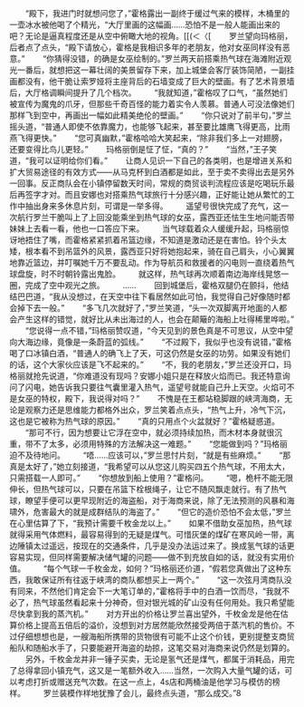 　　“殿下，我进门时就想问您了，”霍格露出一副终于缓过气来的模样，木桶里的一壶冰水被他喝了个精光，“大厅里画的这幅画……恐怕不是一般人能画出来的吧？无论是逼真程度还是从空中俯瞰大地的视角。[[(＜〈[
　　罗兰望向玛格丽，后者点了点头，“殿下请放心，霍格是我相识多年的老朋友，他对女巫同样没有恶意。”
　　“你猜得没错，的确是女巫绘制的。”罗兰两天前搭乘热气球在海滩附近观光一番后，就想把这一幕壮阔的美景留存下来，加上城堡会客厅装饰简陋，一副挂画都没有，他干脆让索罗娅将主座背后的石墙变成了巨大的壁画。有了艺术背景墙后，大厅格调瞬间提升了几个档次。
　　“我就知道，”霍格叹了口气，“虽然她们被宣传为魔鬼的爪牙，但那些千奇百怪的能力着实令人羡慕。普通人可没法像她们那样飞到空中，再画出一幅如此精美绝伦的壁画。”
　　“你只说对了前半句，”罗兰摇头道，“普通人即使不依靠魔力，也能够飞起来，甚至要比雄鹰飞得更高，比雨燕飞得更快。”
　　“您可真幽默，”霍格哈哈大笑起来，“除非我们多上一对翅膀，还要变得比鸟儿更轻。”
　　玛格丽倒是怔了怔，“真的？”
　　“当然，”王子笑道，“我可以证明给你们看。”
　　让商人见识一下自己的各类明，也是增进关系和扩大贸易途径的有效方式——从马克杯到白酒都是如此，至于卖不卖得出去是另外一回事。反正商队会在小镇停留数天时间，常规的商贸谈判流程应该是吃喝玩乐最后再签字才对。而且安娜也对搭乘热气球旅行十分感兴趣，正好能让她从繁忙的工作中抽出身来多休息片刻，可谓是一举多得。
　　遥望号很快完成了充气，这一次航行罗兰干脆叫上了上回没能乘坐到热气球的女巫，露西亚还怯生生地问能否带妹妹上去看一看，他也一口答应下来。
　　当气球载着众人缓缓升起，玛格丽惊讶地捂住了嘴，而霍格紧紧抓着吊篮边缘，不知道是激动还是在害怕。铃个头太矮，根本看不到吊篮外的风景，露西亚只好将她抱起来，骑在自己肩头，小心翼翼地靠近篮边，并叮嘱她千万不要乱动。作为导航员和救援者的闪电则一直绕着热气球盘旋，时不时朝铃露出鬼脸。
　　就这样，热气球再次顺着南边海岸线晃悠一圈，完成了空中观光之旅。
　　……
　　回到城堡后，霍格双腿仍在颤抖，他结结巴巴道，“我从没想过，在天空中往下看居然如此可怕，我觉得自己好像随时都会掉下去一般。”
　　“多飞几次就好了，”罗兰笑道，“头一次双脚离开地面的人都会产生这样的错觉，就好比从未出海过的人，也会在颠簸的海船上吐得稀里哗啦。”
　　“您说得一点不错，”玛格丽赞叹道，“今天见到的景色真是不可思议，从空中望向大海边缘，竟像是一条蔚蓝的弧线。”
　　“不过殿下，我似乎也没有说错，”霍格喝了口冰镇白酒，“普通人的确飞上了天，可这仍然是女巫的功劳。如果没有她们的话，这个大家伙应该是飞不起来的。”
　　“不，我的老朋友，”罗兰还没开口，玛格丽就抢先说道，“你难道没有现吗？安娜小姐只是在释放火焰而已。我还特意询问了闪电，她告诉我只要往气囊里灌入热气，遥望号就能自己升上天空。火焰可不是女巫的特权，殿下，我说得对吗？”
　　不愧是在王都站稳脚跟的峡湾海商，无论是观察力还是思维能力都格外出众，罗兰笑着点点头，“热气上升，冷气下沉，这也是它被称为热气球的原因。”
　　“真的只用点个火盆就好？”霍格疑惑道。
　　“那可不行，因为想要让它浮在空中，就必须持续加热，而木材本身就很沉重，带不了太多，必须用特殊的方法解决这一难题。”
　　“您能做到吗？”玛格丽迫不及待地问。
　　“唔……应该可以，”罗兰思忖片刻，“就是有些麻烦。”
　　“那真是太好了，”她立刻接道，“我希望可以从您这儿购买四五个热气球，不用太大，只需搭载一人即可。”
　　“你想放到船上使用？”霍格问。
　　“嗯，桅杆不能无限伸长，但热气球可以，只要在吊篮下栓根绳子，让它不随风飘走就行。有了热气球，瞭望手便可以更早现附近的海盗船，对于海商来说，除了无法预测的风暴和海啸外，危害最大的就是成群结队的海盗了。”
　　“但它的造价恐怕不会太低，”罗兰在心里估算了下，“我预计需要千枚金龙以上。”
　　如果不借助女巫加热，热气球就得采用气体燃料，最容易得到的无疑是煤气。可惜灰堡的煤矿在寒风岭一带，离边陲镇太过遥远，按现在的交通条件，几乎是没办法运过来了。换成氢气球的话更容易实现，但同样需要解决储气罐的问题——做不到充放自如的话，就没有实用价值。
　　“每个气球一千枚金龙，如何？”玛格丽还价道，“假若您真做出了这种东西，我敢保证所有往返于峡湾的商队都想买上一两个。”
　　“这一次弦月湾商队没有同来，不然他们肯定会下一大笔订单的，”霍格将手中的白酒一饮而尽，“我就不必了，热气球虽然看起来十分神奇，但对银光城的矿山没有任何用处。我只希望能尽快拿到我的蒸汽机。”
　　对方开出的价格让罗兰喜出望外，千枚金龙是他在估算价格上提高五倍后的溢价，没想到对方居然能欣然接受两倍于蒸汽机的售价。不过仔细想想也是，一艘海船所携带的货物很有可能不止这个价钱，更别提整支商贸船队和随船水手了，只要能避开海盗的劫掠，这笔交易对海商来说仍然是划算的。
　　另外，千枚金龙并非一锤子买卖，无论是氢气还是煤气，都属于消耗品，用完了总得拿回小镇充气，这又是一笔额外收入……当然，一次购入大量气罐的话，可以考虑打折或赠送充气次数。在这一点上，4s店和两桶油是他学习与模仿的榜样。
　　罗兰装模作样地犹豫了会儿，最终点头道，“那么成交。”8
　　